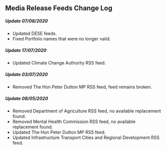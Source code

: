## Media Release Feeds Change Log

##### Update 07/08/2020

- Updated DESE feeds.
- Fixed Portfolio names that were no longer valid.


##### Update 17/07/2020

- Updated Climate Change Authority RSS feed.

##### Update 03/07/2020

- Removed The Hon Peter Dutton MP RSS feed, feed remains broken.

##### Update 08/05/2020

- Removed Department of Agriculture RSS feed, no available replacement found.
- Removed Mental Health Commission RSS feed, no available replacement found.
- Updated The Hon Peter Dutton MP RSS feed.
- Updated Infrastructure Transport Cities and Regional Development RSS feed.